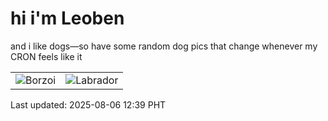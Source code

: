 # hi i'm Leoben

and i like dogs—so have some random dog pics that change whenever my CRON feels like it

|  |  |
|--------|----------|
| ![Borzoi](https://random-dog-vercel.vercel.app/api/random-borzoi?v=1754455168) | ![Labrador](https://random-dog-vercel.vercel.app/api/random-labrador?v=1754455168) |

Last updated: 2025-08-06 12:39 PHT
